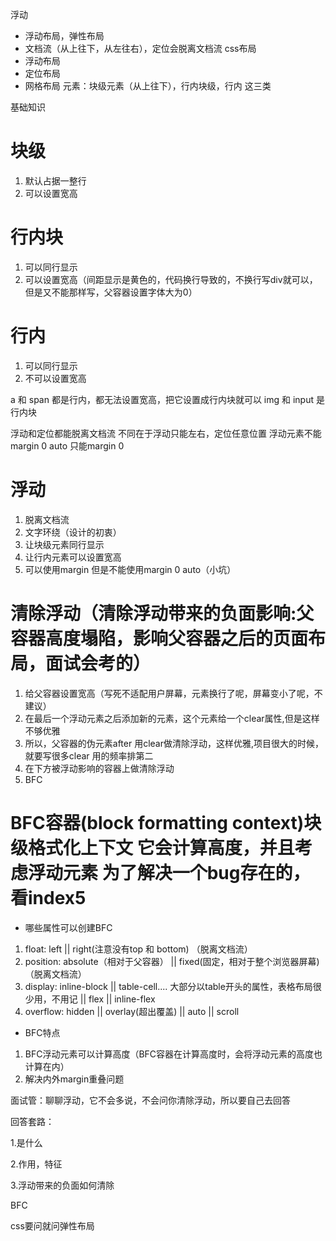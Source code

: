 浮动

- 浮动布局，弹性布局
- 文档流（从上往下，从左往右），定位会脱离文档流
 css布局
- 浮动布局
- 定位布局
- 网格布局
元素：块级元素（从上往下），行内块级，行内 这三类




基础知识
# 块级
1. 默认占据一整行
2. 可以设置宽高

# 行内块
1. 可以同行显示
2. 可以设置宽高（间距显示是黄色的，代码换行导致的，不换行写div就可以，但是又不能那样写，父容器设置字体大为0）

# 行内
1. 可以同行显示
2. 不可以设置宽高


a 和 span 都是行内，都无法设置宽高，把它设置成行内块就可以
img 和 input 是行内块 

浮动和定位都能脱离文档流
不同在于浮动只能左右，定位任意位置
浮动元素不能margin 0 auto  只能margin 0 

<!-- 我们只需要认识到50%css的属性就可以胜任国内的岗位 -->

# 浮动
1. 脱离文档流
2. 文字环绕（设计的初衷）
3. 让块级元素同行显示
4. 让行内元素可以设置宽高
5. 可以使用margin 但是不能使用margin 0 auto（小坑）

# 清除浮动（清除浮动带来的负面影响:父容器高度塌陷，影响父容器之后的页面布局，面试会考的）
1. 给父容器设置宽高（写死不适配用户屏幕，元素换行了呢，屏幕变小了呢，不建议）
2. 在最后一个浮动元素之后添加新的元素，这个元素给一个clear属性,但是这样不够优雅
3. 所以，父容器的伪元素after 用clear做清除浮动，这样优雅,项目很大的时候，就要写很多clear 用的频率排第二
4. 在下方被浮动影响的容器上做清除浮动
5. BFC

# BFC容器(block formatting context)块级格式化上下文   它会计算高度，并且考虑浮动元素  为了解决一个bug存在的，看index5
- 哪些属性可以创建BFC
1. float: left || right(注意没有top 和 bottom) （脱离文档流）
2. position: absolute（相对于父容器） || fixed(固定，相对于整个浏览器屏幕) （脱离文档流）
3. display: inline-block || table-cell.... 大部分以table开头的属性，表格布局很少用，不用记 || flex || inline-flex
4. overflow: hidden || overlay(超出覆盖) || auto || scroll
- BFC特点
1. BFC浮动元素可以计算高度（BFC容器在计算高度时，会将浮动元素的高度也计算在内）
2. 解决内外margin重叠问题


面试管：聊聊浮动，它不会多说，不会问你清除浮动，所以要自己去回答

回答套路：

1.是什么

2.作用，特征

3.浮动带来的负面如何清除



BFC

css要问就问弹性布局
